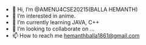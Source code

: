 - 👋 Hi, I’m @AMENU4CSE20215(BALLA HEMANTH)
- 👀 I’m interested in anime.
- 🌱 I’m currently learning JAVA, C++
- 💞️ I’m looking to collaborate on ...
- 📫 How to reach me hemanthballa1861@gmail.com

<!---
AMENU4CSE20215/AMENU4CSE20215 is a ✨ special ✨ repository because its `README.md` (this file) appears on your GitHub profile.
You can click the Preview link to take a look at your changes.

--->
